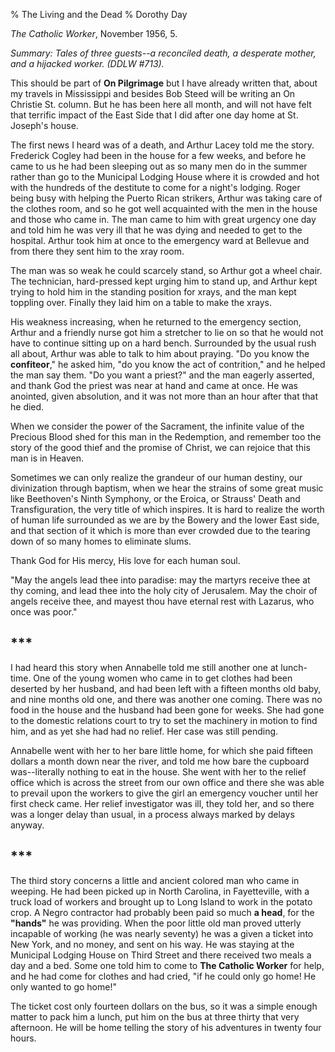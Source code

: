 % The Living and the Dead
% Dorothy Day

*The Catholic Worker*, November 1956, 5.

*Summary: Tales of three guests--a reconciled death, a desperate mother,
and a hijacked worker. (DDLW \#713).*

This should be part of **On Pilgrimage** but I have already written
that, about my travels in Mississippi and besides Bob Steed will be
writing an On Christie St. column. But he has been here all month, and
will not have felt that terrific impact of the East Side that I did
after one day home at St. Joseph's house.

The first news I heard was of a death, and Arthur Lacey told me the
story. Frederick Cogley had been in the house for a few weeks, and
before he came to us he had been sleeping out as so many men do in the
summer rather than go to the Municipal Lodging House where it is crowded
and hot with the hundreds of the destitute to come for a night's
lodging. Roger being busy with helping the Puerto Rican strikers, Arthur
was taking care of the clothes room, and so he got well acquainted with
the men in the house and those who came in. The man came to him with
great urgency one day and told him he was very ill that he was dying and
needed to get to the hospital. Arthur took him at once to the emergency
ward at Bellevue and from there they sent him to the xray room.

The man was so weak he could scarcely stand, so Arthur got a wheel
chair. The technician, hard-pressed kept urging him to stand up, and
Arthur kept trying to hold him in the standing position for xrays, and
the man kept toppling over. Finally they laid him on a table to make the
xrays.

His weakness increasing, when he returned to the emergency section,
Arthur and a friendly nurse got him a stretcher to lie on so that he
would not have to continue sitting up on a hard bench. Surrounded by the
usual rush all about, Arthur was able to talk to him about praying. "Do
you know the **confiteor**," he asked him, "do you know the act of
contrition," and he helped the man say them. "Do you want a priest?" and
the man eagerly asserted, and thank God the priest was near at hand and
came at once. He was anointed, given absolution, and it was not more
than an hour after that that he died.

When we consider the power of the Sacrament, the infinite value of the
Precious Blood shed for this man in the Redemption, and remember too the
story of the good thief and the promise of Christ, we can rejoice that
this man is in Heaven.

Sometimes we can only realize the grandeur of our human destiny, our
divinization through baptism, when we hear the strains of some great
music like Beethoven's Ninth Symphony, or the Eroica, or Strauss' Death
and Transfiguration, the very title of which inspires. It is hard to
realize the worth of human life surrounded as we are by the Bowery and
the lower East side, and that section of it which is more than ever
crowded due to the tearing down of so many homes to eliminate slums.

Thank God for His mercy, His love for each human soul.

"May the angels lead thee into paradise: may the martyrs receive thee at
thy coming, and lead thee into the holy city of Jerusalem. May the choir
of angels receive thee, and mayest thou have eternal rest with Lazarus,
who once was poor."

\*\*\*
---

I had heard this story when Annabelle told me still another one at
lunch-time. One of the young women who came in to get clothes had been
deserted by her husband, and had been left with a fifteen months old
baby, and nine months old one, and there was another one coming. There
was no food in the house and the husband had been gone for weeks. She
had gone to the domestic relations court to try to set the machinery in
motion to find him, and as yet she had had no relief. Her case was still
pending.

Annabelle went with her to her bare little home, for which she paid
fifteen dollars a month down near the river, and told me how bare the
cupboard was--literally nothing to eat in the house. She went with her
to the relief office which is across the street from our own office and
there she was able to prevail upon the workers to give the girl an
emergency voucher until her first check came. Her relief investigator
was ill, they told her, and so there was a longer delay than usual, in a
process always marked by delays anyway.

\*\*\*
---

The third story concerns a little and ancient colored man who came in
weeping. He had been picked up in North Carolina, in Fayetteville, with
a truck load of workers and brought up to Long Island to work in the
potato crop. A Negro contractor had probably been paid so much **a
head**, for the **"hands"** he was providing. When the poor little old
man proved utterly incapable of working (he was nearly seventy) he was a
given a ticket into New York, and no money, and sent on his way. He was
staying at the Municipal Lodging House on Third Street and there
received two meals a day and a bed. Some one told him to come to **The
Catholic Worker** for help, and he had come for clothes and had cried,
"if he could only go home! He only wanted to go home!"

The ticket cost only fourteen dollars on the bus, so it was a simple
enough matter to pack him a lunch, put him on the bus at three thirty
that very afternoon. He will be home telling the story of his adventures
in twenty four hours.

